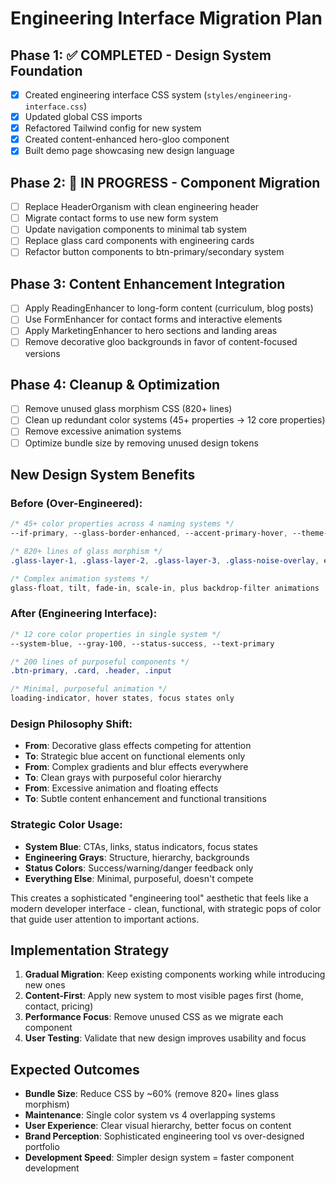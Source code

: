 # Engineering Interface Migration Plan

## Phase 1: ✅ COMPLETED - Design System Foundation

- [x] Created engineering interface CSS system (`styles/engineering-interface.css`)
- [x] Updated global CSS imports
- [x] Refactored Tailwind config for new system
- [x] Created content-enhanced hero-gloo component
- [x] Built demo page showcasing new design language

## Phase 2: 🔄 IN PROGRESS - Component Migration

- [ ] Replace HeaderOrganism with clean engineering header
- [ ] Migrate contact forms to use new form system
- [ ] Update navigation components to minimal tab system
- [ ] Replace glass card components with engineering cards
- [ ] Refactor button components to btn-primary/secondary system

## Phase 3: Content Enhancement Integration

- [ ] Apply ReadingEnhancer to long-form content (curriculum, blog posts)
- [ ] Use FormEnhancer for contact forms and interactive elements
- [ ] Apply MarketingEnhancer to hero sections and landing areas
- [ ] Remove decorative gloo backgrounds in favor of content-focused versions

## Phase 4: Cleanup & Optimization

- [ ] Remove unused glass morphism CSS (820+ lines)
- [ ] Clean up redundant color systems (45+ properties → 12 core properties)
- [ ] Remove excessive animation systems
- [ ] Optimize bundle size by removing unused design tokens

## New Design System Benefits

### Before (Over-Engineered):

```css
/* 45+ color properties across 4 naming systems */
--if-primary, --glass-border-enhanced, --accent-primary-hover, --theme-accent-500

/* 820+ lines of glass morphism */
.glass-layer-1, .glass-layer-2, .glass-layer-3, .glass-noise-overlay, etc.

/* Complex animation systems */
glass-float, tilt, fade-in, scale-in, plus backdrop-filter animations
```

### After (Engineering Interface):

```css
/* 12 core color properties in single system */
--system-blue, --gray-100, --status-success, --text-primary

/* 200 lines of purposeful components */
.btn-primary, .card, .header, .input

/* Minimal, purposeful animation */
loading-indicator, hover states, focus states only
```

### Design Philosophy Shift:

- **From**: Decorative glass effects competing for attention
- **To**: Strategic blue accent on functional elements only
- **From**: Complex gradients and blur effects everywhere
- **To**: Clean grays with purposeful color hierarchy
- **From**: Excessive animation and floating effects
- **To**: Subtle content enhancement and functional transitions

### Strategic Color Usage:

- **System Blue**: CTAs, links, status indicators, focus states
- **Engineering Grays**: Structure, hierarchy, backgrounds
- **Status Colors**: Success/warning/danger feedback only
- **Everything Else**: Minimal, purposeful, doesn't compete

This creates a sophisticated "engineering tool" aesthetic that feels like a modern developer interface - clean, functional, with strategic pops of color that guide user attention to important actions.

## Implementation Strategy

1. **Gradual Migration**: Keep existing components working while introducing new ones
2. **Content-First**: Apply new system to most visible pages first (home, contact, pricing)
3. **Performance Focus**: Remove unused CSS as we migrate each component
4. **User Testing**: Validate that new design improves usability and focus

## Expected Outcomes

- **Bundle Size**: Reduce CSS by ~60% (remove 820+ lines glass morphism)
- **Maintenance**: Single color system vs 4 overlapping systems
- **User Experience**: Clear visual hierarchy, better focus on content
- **Brand Perception**: Sophisticated engineering tool vs over-designed portfolio
- **Development Speed**: Simpler design system = faster component development
